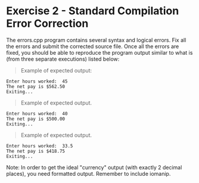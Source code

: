 # Exercise 2 - Standard Compilation Error Correction

The errors.cpp program contains several syntax and logical errors. Fix all the errors and submit the corrected source file. Once all the errors are fixed, you should be able to reproduce the program output similar to what is (from three separate executions) listed below:
	
> Example of expected output:

    Enter hours worked:  45
    The net pay is $562.50
    Exiting...

>Example of expected output.

    Enter hours worked:  40
    The net pay is $500.00
    Exiting...

>Example of expected output.

    Enter hours worked:  33.5
    The net pay is $418.75
    Exiting...

Note: In order to get the ideal "currency" output (with exactly 2 decimal places), you need formatted output. Remember to include iomanip.